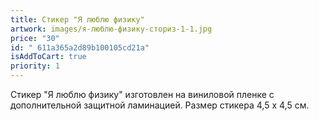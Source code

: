 ```yaml
---
title: Стикер "Я люблю физику"
artwork: images/я-люблю-физику-сториз-1-1.jpg
price: "30"
id: " 611a365a2d89b100105cd21a"
isAddToCart: true
priority: 1
---
```

Стикер "Я люблю физику" изготовлен на виниловой пленке с дополнительной защитной ламинацией. Размер стикера 4,5 х 4,5 см.